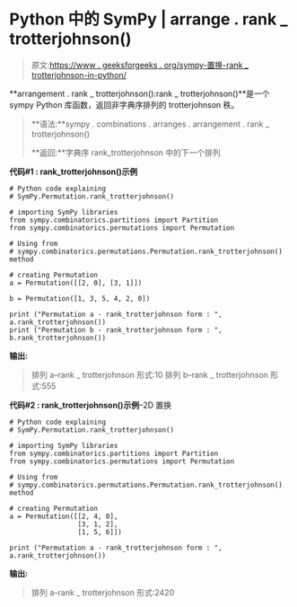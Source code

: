 # Python 中的 SymPy | arrange . rank _ trotterjohnson()

> 原文:[https://www . geeksforgeeks . org/sympy-置换-rank _ trotterjohnson-in-python/](https://www.geeksforgeeks.org/sympy-permutation-rank_trotterjohnson-in-python/)

**arrangement . rank _ trotterjohnson():rank _ trotterjohnson()**是一个 sympy Python 库函数，返回非字典序排列的 trotterjohnson 秩。

> **语法:**sympy . combinations . arranges . arrangement . rank _ trotterjohnson()
> 
> **返回:**字典序 rank_trotterjohnson 中的下一个排列

**代码#1 : rank_trotterjohnson()示例**

```
# Python code explaining
# SymPy.Permutation.rank_trotterjohnson()

# importing SymPy libraries
from sympy.combinatorics.partitions import Partition
from sympy.combinatorics.permutations import Permutation

# Using from 
# sympy.combinatorics.permutations.Permutation.rank_trotterjohnson() method 

# creating Permutation
a = Permutation([[2, 0], [3, 1]])

b = Permutation([1, 3, 5, 4, 2, 0])

print ("Permutation a - rank_trotterjohnson form : ", a.rank_trotterjohnson())
print ("Permutation b - rank_trotterjohnson form : ", b.rank_trotterjohnson())
```

**输出:**

> 排列 a–rank _ trotterjohnson 形式:10
> 排列 b–rank _ trotterjohnson 形式:555

**代码#2 : rank_trotterjohnson()示例**–2D 置换

```
# Python code explaining
# SymPy.Permutation.rank_trotterjohnson()

# importing SymPy libraries
from sympy.combinatorics.partitions import Partition
from sympy.combinatorics.permutations import Permutation

# Using from 
# sympy.combinatorics.permutations.Permutation.rank_trotterjohnson() method 

# creating Permutation
a = Permutation([[2, 4, 0], 
                 [3, 1, 2],
                 [1, 5, 6]])

print ("Permutation a - rank_trotterjohnson form : ", a.rank_trotterjohnson())
```

**输出:**

> 排列 a–rank _ trotterjohnson 形式:2420